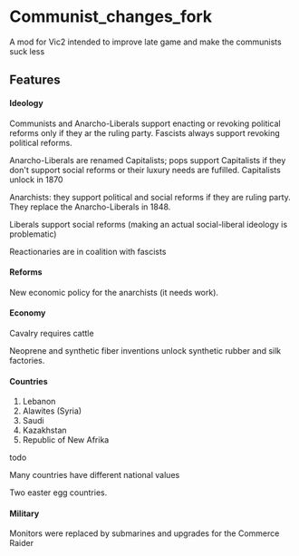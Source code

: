 # Communist_changes_fork
A mod for Vic2 intended to improve late game and make the communists suck less

## Features 

#### Ideology
Communists and Anarcho-Liberals support enacting or revoking political reforms only if they ar the ruling party. Fascists always support revoking political reforms.

Anarcho-Liberals are renamed Capitalists; pops support Capitalists if they don't support social reforms or their luxury needs are fufilled. Capitalists unlock in 1870

Anarchists: they support political and social reforms if they are ruling party. They replace the Anarcho-Liberals in 1848.

Liberals support social reforms (making an actual social-liberal ideology is problematic) 

Reactionaries are in coalition with fascists

#### Reforms
New economic policy for the anarchists (it needs work).

#### Economy
Cavalry requires cattle

Neoprene and synthetic fiber inventions unlock synthetic rubber and silk factories.

#### Countries
1. Lebanon
2. Alawites (Syria)
3. Saudi
4. Kazakhstan
5. Republic of New Afrika

todo

Many countries have different national values

Two easter egg countries.

#### Military
Monitors were replaced by submarines and upgrades for the Commerce Raider
